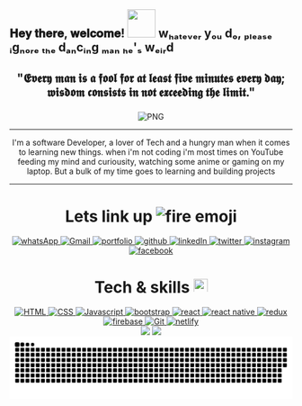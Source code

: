 ## 𝐇𝐞𝐲 𝐭𝐡𝐞𝐫𝐞, 𝐰𝐞𝐥𝐜𝐨𝐦𝐞! <img height="50" width="50" src="https://emojipedia-us.s3.amazonaws.com/source/skype/289/man-dancing_1f57a.png"/> wₕₐₜₑᵥₑᵣ yₒᵤ dₒ, ₚₗₑₐₛₑ ᵢgₙₒᵣₑ ₜₕₑ dₐₙcᵢₙg ₘₐₙ ₕₑ'ₛ wₑᵢᵣd


## <p align="center"> **"𝕰𝖛𝖊𝖗𝖞 𝖒𝖆𝖓 𝖎𝖘 𝖆 𝖋𝖔𝖔𝖑 𝖋𝖔𝖗 𝖆𝖙 𝖑𝖊𝖆𝖘𝖙 𝖋𝖎𝖛𝖊 𝖒𝖎𝖓𝖚𝖙𝖊𝖘 𝖊𝖛𝖊𝖗𝖞 𝖉𝖆𝖞; 𝖜𝖎𝖘𝖉𝖔𝖒 𝖈𝖔𝖓𝖘𝖎𝖘𝖙𝖘 𝖎𝖓 𝖓𝖔𝖙 𝖊𝖝𝖈𝖊𝖊𝖉𝖎𝖓𝖌 𝖙𝖍𝖊 𝖑𝖎𝖒𝖎𝖙."**</p>
<div align="center">
<img align="center" alt="PNG" src="https://user-images.githubusercontent.com/48435816/132374792-18fb729e-c13f-4919-82b7-3489633e72f4.png"/>
</div>

<hr/>
<p align="center">I'm a software Developer, a lover of Tech and a hungry man when it comes to learning new things. when i'm not coding i'm most times on YouTube feeding my mind and curiousity, watching some anime or gaming on my laptop. But a bulk of my time goes to learning and building projects</p>
<hr/>


<div align="center">
<h1>Lets link up <img alt="fire emoji" src="https://emojipedia-us.s3.amazonaws.com/source/skype/289/fire_1f525.png" hight="49" width="49"/></h1>
<a href="https://wa.me/2347049560475" target="_blank">
<img alt="whatsApp" src="https://img.shields.io/badge/WhatsApp-25D366?style=for-the-badge&logo=whatsapp&logoColor=white" />
</a>
<a href="abbaabamu302@gmail.com">
<img alt="Gmail" src="https://img.shields.io/badge/Gmail-D14836?style=for-the-badge&logo=gmail&logoColor=white" />
</a>
<a href="https://abbaportfolio.netlify.app/" target="_blank">
<img alt="portfolio" src="https://img.shields.io/badge/my_portfolio-000?style=for-the-badge&logo=ko-fi&logoColor=white" />
</a>
<a href="https://github.com/AdamuAbba/AdamuAbba" target="_blank">
<img src=https://img.shields.io/badge/github-%2324292e.svg?&style=for-the-badge&logo=github&logoColor=white alt="github"/>
</a>
<a href="https://www.linkedin.com/in/abba-adamu-365a9b17a/" target="_blank">
<img alt="linkedIn" src="https://img.shields.io/badge/linkedin-0A66C2?style=for-the-badge&logo=linkedin&logoColor=white" />
</a>
<a href="https://twitter.com/shytypes1028" target="_blank">
<img alt="twitter" src="https://img.shields.io/badge/twitter-1DA1F2?style=for-the-badge&logo=twitter&logoColor=white" />
</a>
<a href="https://www.instagram.com/shytypes1028/" target="_blank">
<img src="https://img.shields.io/badge/Instagram-E4405F?style=for-the-badge&logo=instagram&logoColor=white" alt="instagram" />
</a>
 <a href="https://www.facebook.com/izshytypes" target="_blank">
<img src="https://img.shields.io/badge/Facebook-1877F2?style=for-the-badge&logo=facebook&logoColor=white" alt="facebook" />
</a>
</div>



<div align="center">
 <h1>Tech & skills <img height="25" width="25" src="https://emojipedia-us.s3.amazonaws.com/source/skype/289/hammer-and-wrench_1f6e0-fe0f.png"/> </h1>
<a href="https://developer.mozilla.org/en-US/docs/Web/HTML" target="_blank">
<img alt="HTML" src="https://img.shields.io/badge/HTML5-E34F26?style=for-the-badge&logo=html5&logoColor=white" />
</a>
 <a href="https://www.w3schools.com/css/" target="_blank">
<img alt="CSS" src="https://img.shields.io/badge/CSS3-1572B6?style=for-the-badge&logo=css3&logoColor=white" />
</a>
 <a href="https://www.javascript.com/" target="_blank" >
<img alt="Javascript" src="https://img.shields.io/badge/JavaScript-323330?style=for-the-badge&logo=javascript&logoColor=F7DF1" />
</a>
<a href="https://react-bootstrap.github.io/" target="_blank">
<img alt="bootstrap" src="https://img.shields.io/badge/Bootstrap-563D7C?style=for-the-badge&logo=bootstrap&logoColor=white" />
</a>
<a href="https://reactjs.org/" target="_blank">
<img alt="react" src="https://img.shields.io/badge/React-20232A?style=for-the-badge&logo=react&logoColor=61DAFB"/>
</a>
 <a href="https://reactnative.dev/" target="_blank">
<img alt="react native" src="https://img.shields.io/badge/React_Native-20232A?style=for-the-badge&logo=react&logoColor=61DAFB"/>
</a>
 <a href="https://redux-toolkit.js.org/" target="_blank">
<img alt="redux" src="https://img.shields.io/badge/Redux-593D88?style=for-the-badge&logo=redux&logoColor=white"/>
</a>
 <a href="https://firebase.google.com/" target="_blank" >
<img alt="firebase" src="https://img.shields.io/badge/firebase-ffca28?style=for-the-badge&logo=firebase&logoColor=black" />
</a>
 <a href="https://github.com/" target="_blank">
<img alt="Git" src="https://img.shields.io/badge/Git-F05032?style=for-the-badge&logo=git&logoColor=white" />
</a>
 <a href="https://www.netlify.com/" target="_blank">
<img alt="netlify" src="https://img.shields.io/badge/Netlify-00C7B7?style=for-the-badge&logo=netlify&logoColor=white"/>
</a>
 
</div>


<div align="center">
<img src="https://github-readme-stats.vercel.app/api?username=AdamuAbba&count_private=true&show_icons=true&theme=outrun"/> 
<a href="https://github.com/AdamuAbba/github-readme-stats"/>
<img src="https://github-readme-stats.vercel.app/api/top-langs/?username=AdamuAbba&layout=compact"/>
</a>
</div>

<div align="center">
<img src="https://github.com/kothariji/kothariji/blob/master/github-user-contribution.svg"/>
</div>




